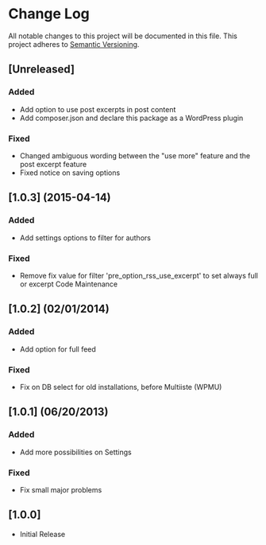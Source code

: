 # Change Log
All notable changes to this project will be documented in this file.
This project adheres to [Semantic Versioning](http://semver.org/).

## [Unreleased]
### Added
* Add option to use post excerpts in post content
* Add composer.json and declare this package as a WordPress plugin
### Fixed
* Changed ambiguous wording between the "use more" feature and the post excerpt feature
* Fixed notice on saving options

## [1.0.3] (2015-04-14)
### Added

* Add settings options to filter for authors

### Fixed
* Remove fix value for filter 'pre_option_rss_use_excerpt' to set always full or excerpt
Code Maintenance

## [1.0.2] (02/01/2014)
### Added
* Add option for full feed

### Fixed
* Fix on DB select for old installations, before Multiiste (WPMU)

## [1.0.1] (06/20/2013)
### Added
* Add more possibilities on Settings

### Fixed
* Fix small major problems

## [1.0.0]
* Initial Release